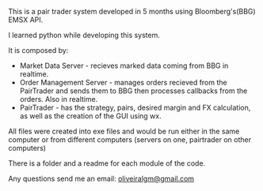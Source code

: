 This is a pair trader system developed in 5 months using Bloomberg's(BBG) EMSX API.

I learned python while developing this system.

It is composed by:
- Market Data Server - recieves marked data coming from BBG in realtime.
- Order Management Server - manages orders recieved from the PairTrader and sends them to BBG then processes callbacks from the orders. Also in realtime.
- PairTrader - has the strategy, pairs, desired margin and FX calculation, as well as the creation of the GUI using wx.

All files were created into exe files and would be run either in the same computer or from different computers (servers on one, pairtrader on other computers)

There is a folder and a readme for each module of the code.

Any questions send me an email: oliveiralgm@gmail.com
